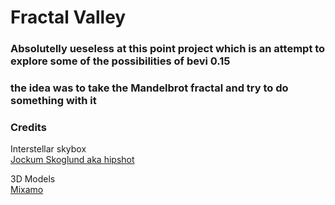 # Fractal Valley
### Absolutelly ueseless at this point project which is an attempt to explore some of the possibilities of bevi 0.15  
### the idea was to take the Mandelbrot fractal and try to do something with it

### Credits
Interstellar skybox   
[Jockum Skoglund aka hipshot](https://www.zfight.com)

3D Models  
[Mixamo](https://www.mixamo.com/)

